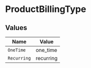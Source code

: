 # ProductBillingType


## Values

| Name        | Value       |
| ----------- | ----------- |
| `OneTime`   | one_time    |
| `Recurring` | recurring   |